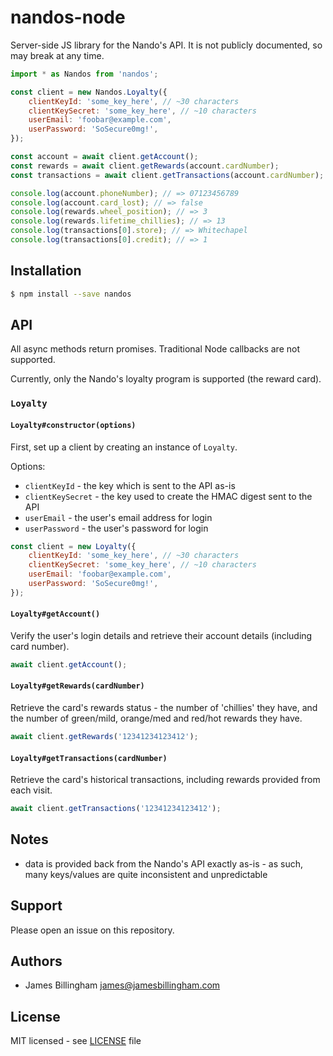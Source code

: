 # nandos-node

Server-side JS library for the Nando's API. It is not publicly documented, so
may break at any time.

```js
import * as Nandos from 'nandos';

const client = new Nandos.Loyalty({
	clientKeyId: 'some_key_here', // ~30 characters
	clientKeySecret: 'some_key_here', // ~10 characters
	userEmail: 'foobar@example.com',
	userPassword: 'SoSecure0mg!',
});

const account = await client.getAccount();
const rewards = await client.getRewards(account.cardNumber);
const transactions = await client.getTransactions(account.cardNumber);

console.log(account.phoneNumber); // => 07123456789
console.log(account.card_lost); // => false
console.log(rewards.wheel_position); // => 3
console.log(rewards.lifetime_chillies); // => 13
console.log(transactions[0].store); // => Whitechapel
console.log(transactions[0].credit); // => 1
```

## Installation

```bash
$ npm install --save nandos
```

## API

All async methods return promises. Traditional Node callbacks are not supported.

Currently, only the Nando's loyalty program is supported (the reward card).

### `Loyalty`

#### `Loyalty#constructor(options)`

First, set up a client by creating an instance of `Loyalty`.

Options:

- `clientKeyId` - the key which is sent to the API as-is
- `clientKeySecret` - the key used to create the HMAC digest sent to the API
- `userEmail` - the user's email address for login
- `userPassword` - the user's password for login

```js
const client = new Loyalty({
	clientKeyId: 'some_key_here', // ~30 characters
	clientKeySecret: 'some_key_here', // ~10 characters
	userEmail: 'foobar@example.com',
	userPassword: 'SoSecure0mg!',
});
```

#### `Loyalty#getAccount()`

Verify the user's login details and retrieve their account details (including
card number).

```js
await client.getAccount();
```

#### `Loyalty#getRewards(cardNumber)`

Retrieve the card's rewards status - the number of 'chillies' they have, and the
number of green/mild, orange/med and red/hot rewards they have.

```js
await client.getRewards('12341234123412');
```

#### `Loyalty#getTransactions(cardNumber)`

Retrieve the card's historical transactions, including rewards provided from
each visit.

```js
await client.getTransactions('12341234123412');
```

## Notes

- data is provided back from the Nando's API exactly as-is - as such, many keys/values are quite inconsistent and unpredictable

## Support

Please open an issue on this repository.

## Authors

- James Billingham <james@jamesbillingham.com>

## License

MIT licensed - see [LICENSE](LICENSE) file
